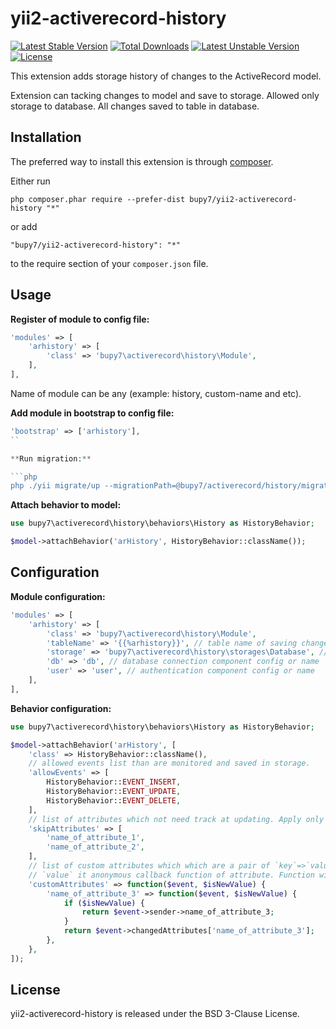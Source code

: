 yii2-activerecord-history
=========================

[![Latest Stable Version](https://poser.pugx.org/bupy7/yii2-activerecord-history/v/stable)](https://packagist.org/packages/bupy7/yii2-activerecord-history)
[![Total Downloads](https://poser.pugx.org/bupy7/yii2-activerecord-history/downloads)](https://packagist.org/packages/bupy7/yii2-activerecord-history)
[![Latest Unstable Version](https://poser.pugx.org/bupy7/yii2-activerecord-history/v/unstable)](https://packagist.org/packages/bupy7/yii2-activerecord-history)
[![License](https://poser.pugx.org/bupy7/yii2-activerecord-history/license)](https://packagist.org/packages/bupy7/yii2-activerecord-history)

This extension adds storage history of changes to the ActiveRecord model.

Extension can tacking changes to model and save to storage.
Allowed only storage to database. All changes saved to table in database.

Installation
------------

The preferred way to install this extension is through [composer](http://getcomposer.org/download/).

Either run

```
php composer.phar require --prefer-dist bupy7/yii2-activerecord-history "*"
```

or add

```
"bupy7/yii2-activerecord-history": "*"
```

to the require section of your `composer.json` file.


Usage
-----

**Register of module to config file:**

```php
'modules' => [
    'arhistory' => [
        'class' => 'bupy7\activerecord\history\Module',
    ],
],
```

Name of module can be any (example: history, custom-name and etc).

**Add module in bootstrap to config file:**

```php
'bootstrap' => ['arhistory'],
``

**Run migration:**

```php
php ./yii migrate/up --migrationPath=@bupy7/activerecord/history/migrations
```

**Attach behavior to model:**

```php
use bupy7\activerecord\history\behaviors\History as HistoryBehavior;

$model->attachBehavior('arHistory', HistoryBehavior::className());
```

Configuration
-------------

**Module configuration:**

```php
'modules' => [
    'arhistory' => [
        'class' => 'bupy7\activerecord\history\Module',
        'tableName' => '{{%arhistory}}', // table name of saving changes of model
        'storage' => 'bupy7\activerecord\history\storages\Database', // class name of storage for saving history of active record model
        'db' => 'db', // database connection component config or name
        'user' => 'user', // authentication component config or name
    ],
],
```

**Behavior configuration:**

```php
use bupy7\activerecord\history\behaviors\History as HistoryBehavior;

$model->attachBehavior('arHistory', [
    'class' => HistoryBehavior::className(),
    // allowed events list than are monitored and saved in storage.
    'allowEvents' => [
        HistoryBehavior::EVENT_INSERT,
        HistoryBehavior::EVENT_UPDATE,
        HistoryBehavior::EVENT_DELETE,
    ],
    // list of attributes which not need track at updating. Apply only for `HistoryBehavior::EVENT_UPDATE`.
    'skipAttributes' => [
        'name_of_attribute_1',
        'name_of_attribute_2',
    ],
    // list of custom attributes which which are a pair of `key`=>`value` where `key` is attribute name and
    // `value` it anonymous callback function of attribute. Function will be apply for old and value information data.
    'customAttributes' => function($event, $isNewValue) {
        'name_of_attribute_3' => function($event, $isNewValue) {
            if ($isNewValue) {
                return $event->sender->name_of_attribute_3; 
            }
            return $event->changedAttributes['name_of_attribute_3'];
        },
    },
]);
```

License
-------

yii2-activerecord-history is released under the BSD 3-Clause License.